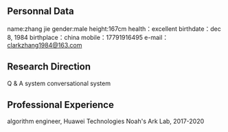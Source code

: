 
## Personnal Data
   name:zhang jie
   gender:male
   height:167cm
   health：excellent
   birthdate：dec 8, 1984 
   birthplace：china 
   mobile：17791916495
   e-mail：clarkzhang1984@163.com

## Research Direction
   Q & A system
   conversational system

## Professional Experience
   algorithm engineer, Huawei Technologies Noah's Ark Lab, 2017-2020



